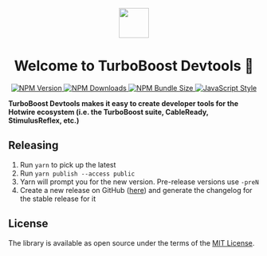 <p align="center">
  <picture>
    <source media="(prefers-color-scheme: dark)" srcset="https://ik.imagekit.io/hopsoft/turbo-boost-logo-dark-bg_o_f0bVskz.webp?ik-sdk-version=javascript-1.4.3&updatedAt=1671722004391">
    <img height="60" src="https://ik.imagekit.io/hopsoft/turbo-boost-logo_zHiiimlvT.webp?ik-sdk-version=javascript-1.4.3&updatedAt=1671722004342" />
  </picture>

  <h1 align="center">
    Welcome to TurboBoost Devtools 👋
  </h1>

  <p align="center">
    <a href="https://www.npmjs.com/package/@turbo-boost/devtools">
      <img alt="NPM Version" src="https://img.shields.io/npm/v/@turbo-boost/devtools?color=168AFE&logo=npm">
    </a>
    <a href="https://www.npmjs.com/package/@turbo-boost/devtools">
      <img alt="NPM Downloads" src="https://img.shields.io/npm/dm/@turbo-boost/devtools?color=168AFE&logo=npm">
    </a>
    <a href="https://bundlephobia.com/package/@turbo-boost/devtools@">
      <img alt="NPM Bundle Size" src="https://img.shields.io/bundlephobia/minzip/@turbo-boost/devtools?label=bundle%20size&logo=npm&color=47d299">
    </a>
    <a href="https://github.com/sheerun/prettier-standard">
      <img alt="JavaScript Style" src="https://img.shields.io/badge/style-prettier--standard-168AFE?logo=javascript&logoColor=f4e137" />
    </a>
  </p>
</p>

**TurboBoost Devtools makes it easy to create developer tools for the Hotwire ecosystem (i.e. the TurboBoost suite, CableReady, StimulusReflex, etc.)**

## Releasing

1. Run `yarn` to pick up the latest
1. Run `yarn publish --access public`
1. Yarn will prompt you for the new version. Pre-release versions use `-preN`
1. Create a new release on GitHub ([here](https://github.com/hopsoft/turbo_boost-devtools/releases)) and generate the changelog for the stable release for it

## License

The library is available as open source under the terms of the [MIT License](https://opensource.org/licenses/MIT).
